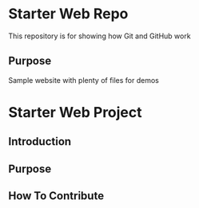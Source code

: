 # Starter Web Repo

This repository is for showing how Git and GitHub work

## Purpose

Sample website with plenty of files for demos

# Starter Web Project 

## Introduction

## Purpose

## How To Contribute